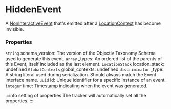 # HiddenEvent
A [NonInteractiveEvent](/taxonomy/reference/events/NonInteractiveEvent.md) that's emitted after a [LocationContext](/taxonomy/reference/location-contexts/overview.md) has become invisible.

### Properties
`string` schema_version: The version of the Objectiv Taxonomy Schema used to generate this event.
`array` _types: An ordered list of the parents of this Event, itself included as the last element.
`LocationStack` location_stack: undefined
`GlobalContexts` global_contexts: undefined
`discriminator` _type: A string literal used during serialization. Should always match the Event interface name.
`uuid` id: Unique identifier for a specific instance of an event.
`integer` time: Timestamp indicating when the event was generated.

:::info setting of properties
The tracker will automatically set all the properties.
:::
